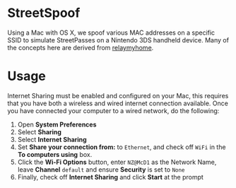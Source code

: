 # StreetSpoof

Using a Mac with OS X, we spoof various MAC addresses on a specific SSID to
simulate StreetPasses on a Nintendo 3DS handheld device. Many of the concepts
here are derived from [relaymyhome](https://github.com/taintedzodiac/relaymyhome).

# Usage

Internet Sharing must be enabled and configured on your Mac, this requires that
you have both a wireless and wired internet connection available. Once you have
connected your computer to a wired network, do the following:

1. Open __System Preferences__
2. Select __Sharing__
3. Select __Internet Sharing__
4. Set __Share your connection from:__ to `Ethernet`, and check off `WiFi` in
the __To computers using__ box.
5. Click the __Wi-Fi Options__ button, enter `NZ@McD1` as the Network Name,
leave __Channel__ `default` and ensure __Security__ is set to `None`
6. Finally, check off __Internet Sharing__ and click __Start__ at the prompt
